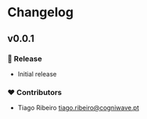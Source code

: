 # Changelog

## v0.0.1


### 🚀 Release


- Initial release

### ❤️ Contributors

- Tiago Ribeiro <tiago.ribeiro@cogniwave.pt>

